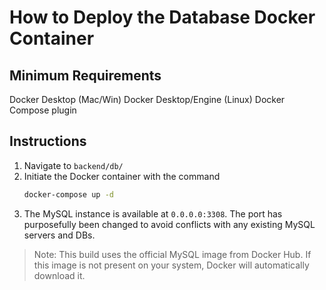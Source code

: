 # How to Deploy the Database Docker Container

## Minimum Requirements
Docker Desktop (Mac/Win)
Docker Desktop/Engine (Linux)
Docker Compose plugin

## Instructions
1. Navigate to `backend/db/`
2. Initiate the Docker container with the command
   ```bash
   docker-compose up -d
   ```
3. The MySQL instance is available at `0.0.0.0:3308`. The port has purposefully been changed to avoid conflicts with any existing MySQL servers and DBs.

> Note: This build uses the official MySQL image from Docker Hub. If this image is not present on your system, Docker will automatically download it.